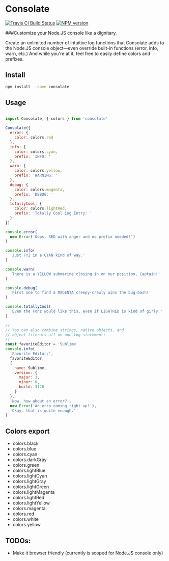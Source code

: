 <!-- TITLE/ -->

<h1>Consolate</h1>

<!-- /TITLE -->


<!-- BADGES/ -->

<span class="badge-travisci"><a href="http://travis-ci.org/rollercodester/consolate" title="Check this project's build status on TravisCI"><img src="https://img.shields.io/travis/rollercodester/consolate/master.svg" alt="Travis CI Build Status" /></a></span>
<span class="badge-npmversion"><a href="https://npmjs.org/package/consolate" title="View this project on NPM"><img src="https://img.shields.io/npm/v/consolate.svg" alt="NPM version" /></a></span>

<!-- /BADGES -->


###Customize your Node.JS console like a dignitary.

<!-- DESCRIPTION/ -->

Create an unlimited number of intuitive log functions that Consolate adds to the Node.JS console object&mdash;even override built-in functions (error, info, warn, etc.) And while you're at it, feel free to easily define colors and prefixes.

<!-- /DESCRIPTION -->


## Install

```bash
npm install --save consolate
```

## Usage

```javascript

import Consolate, { colors } from 'consolate'

Consolate({
  error: {
    color: colors.red
  },
  info: {
    color: colors.cyan,
    prefix: 'INFO: '
  },
  warn: {
    color: colors.yellow,
    prefix: 'WARNING: '
  },
  debug: {
    color: colors.magenta,
    prefix: 'DEBUG: '
  },
  totallyCool: {
    color: colors.lightRed,
    prefix: 'Totally Cool Log Entry: '
  }
})

console.error(
  new Error('Oops, RED with anger and no prefix needed!')
)

console.info(
  'Just FYI in a CYAN kind of way.'
)

console.warn(
  'There is a YELLOW submarine closing in on our position, Captain!'
)

console.debug(
  'First one to find a MAGENTA creepy-crawly wins the bug-bash!'
)

console.totallyCool(
  'Even the Fonz would like this, even if LIGHTRED is kind of girly.'
)

//
// You can also combine strings, native objects, and
// object literals all on one log statement:
//
const favoriteEditor = 'Sublime'
console.info(
  'Favorite Editor:',
  favoriteEditor,
  {
    name: Sublime,
    version: {
      major: 3,
      minor: 0,
      build: 3126
    }
  },
  'Now, how about an error?',
  new Error('An erro coming right up!'),
  'Okay, that is quite enough.'
)

```

## Colors export

- colors.black
- colors.blue
- colors.cyan
- colors.darkGray
- colors.green
- colors.lightBlue
- colors.lightCyan
- colors.lightGray
- colors.lightGreen
- colors.lightMagenta
- colors.lightRed
- colors.lightYellow
- colors.magenta
- colors.red
- colors.white
- colors.yellow


## TODOs:

- Make it browser friendly (currently is scoped for Node.JS console only)
